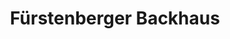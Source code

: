 ---
title: "Fürstenberger Backhaus"
url: /eisenhuettenstadt/fuerstenberger-backhaus/
shop: Bäckerei
---